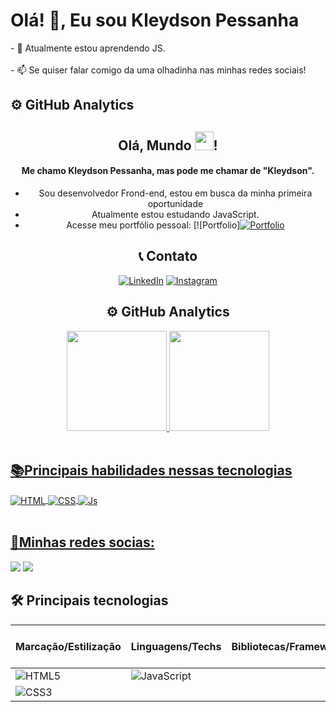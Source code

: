   <h1>Olá! 👋, Eu sou Kleydson Pessanha</h1>
- 🌱 Atualmente estou aprendendo JS. 
<br><br>
- 📫 Se quiser falar comigo da uma olhadinha nas  minhas redes sociais!

<div>
  <h2>⚙️ GitHub Analytics</h2>
  <div align ="center">

## Olá, Mundo <img width="30" src="https://raw.githubusercontent.com/Kleydsonpessanha/Kleydsonpessanha/master/hi.gif">!

#### Me chamo Kleydson Pessanha, mas pode me chamar de "Kleydson".

* Sou desenvolvedor Frond-end, estou em busca da minha primeira oportunidade
* Atualmente estou estudando JavaScript.
* Acesse meu portfólio pessoal: [![Portfolio][![Portfolio](https://img.shields.io/badge/Portfolio-%23000000.svg?style=for-the-badge&logo=firefox&logoColor=#FF7139)](https://kleydsonpessanha.github.io/portfolio/)

## 📞 Contato

[![LinkedIn](https://img.shields.io/badge/LinkedIn-0077B5?style=for-the-badge&logo=linkedin&logoColor=white)](https://www.linkedin.com/mwlite/in/kleydson-pessanha-990546251)
[![Instagram](https://img.shields.io/badge/Instagram-E4405F?style=for-the-badge&logo=instagram&logoColor=white)](https://instagram.com/kleydsonpessanhaofc)
## ⚙️ GitHub Analytics

<div align ="center">
    <a href="https://github.com/Kleydsonpessanha">
    <img height="160em" src="https://github-readme-stats.vercel.app/api?username=Kleydsonpessanha&show_icons=true&theme=algolia&include_all_commits=true&count_private=true"/>
    <img height="160em" src="https://github-readme-stats.vercel.app/api/top-langs/?username=Kleydsonpessanha&layout=compact&langs_count=7&theme=algolia"/>
  </div>
  </div>
  <br>

<div> 
  <h2>📚Principais habilidades nessas tecnologias</h2>
  <div style="display: inline_block">
      <img align="center" alt="HTML" src="https://img.shields.io/badge/HTML5-E34F26?style=for-the-badge&logo=html5&logoColor=F7DF1E">
      <img align="center" alt="CSS" src="https://img.shields.io/badge/CSS3-1572B6?style=for-the-badge&logo=css3&logoColor=F7DF1E">
      <img align="center" alt="Js" src="https://img.shields.io/badge/JavaScript-323330?style=for-the-badge&logo=javascript&logoColor=F7DF1E">
    </div>
  </div>
  <br>

  <div>
    <h2>📸Minhas redes socias:</h2>
    <div style="display: inline_block">
      <a href="https://www.linkedin.com/mwlite/in/kleydson-pessanha-990546251" target="_blank"><img src="https://img.shields.io/badge/-LinkedIn-%230077B5?style=for-the-badge&logo=linkedin&logoColor=white" target="_blank"></a>
      <a href="https://instagram.com/kleydsonpessanhaofc" target="_blank"><img src="https://img.shields.io/badge/-Instagram-%23E4405F?style=for-the-badge&logo=instagram&logoColor=white" target="_blank"></a>
     </div>    
</div>

## 🛠 Principais tecnologias

| Marcação/Estilização | Linguagens/Techs | Bibliotecas/Frameworks | Banco de Dados | ORM's/ODM's | Outras Ferramentas |
|---|---|---|---|---|---|
| ![HTML5](https://img.shields.io/badge/html5-%23E34F26.svg?style=for-the-badge&logo=html5&logoColor=white) | ![JavaScript](https://img.shields.io/badge/javascript-%23323330.svg?style=for-the-badge&logo=javascript&logoColor=%23F7DF1E)
| ![CSS3](https://img.shields.io/badge/css3-%231572B6.svg?style=for-the-badge&logo=css3&logoColor=white) |
